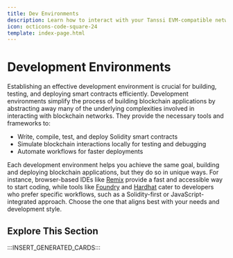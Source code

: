 ```yaml
---
title: Dev Environments
description: Learn how to interact with your Tanssi EVM-compatible network through the Ethereum API with different Ethereum tools like Remix, Hardhat, Foundry, and more.
icon: octicons-code-square-24
template: index-page.html
---
```


# Development Environments

Establishing an effective development environment is crucial for building, testing, and deploying smart contracts efficiently. Development environments simplify the process of building blockchain applications by abstracting away many of the underlying complexities involved in interacting with blockchain networks. They provide the necessary tools and frameworks to:

- Write, compile, test, and deploy Solidity smart contracts
- Simulate blockchain interactions locally for testing and debugging
- Automate workflows for faster deployments

Each development environment helps you achieve the same goal, building and deploying blockchain applications, but they do so in unique ways. For instance, browser-based IDEs like [Remix](/builders/toolkit/ethereum-api/dev-env/remix) provide a fast and accessible way to start coding, while tools like [Foundry](/builders/toolkit/ethereum-api/dev-env/foundry) and [Hardhat](/builders/toolkit/ethereum-api/dev-env/hardhat) cater to developers who prefer specific workflows, such as a Solidity-first or JavaScript-integrated approach. Choose the one that aligns best with your needs and development style.

## Explore This Section

:::INSERT_GENERATED_CARDS:::
